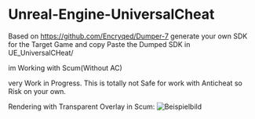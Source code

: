 # Unreal-Engine-UniversalCheat

Based on https://github.com/Encryqed/Dumper-7
generate your own SDK for the Target Game and copy Paste the Dumped SDK in UE_UniversalCHeat/

im Working with Scum(Without AC)

very Work in Progress. This is totally not Safe for work with Anticheat so Risk on your own.


Rendering with Transparent Overlay in Scum:
![Beispielbild](https://github.com/VitaminStack/Unreal-Engine-UniversalCheat/blob/main/Screen.PNG)
